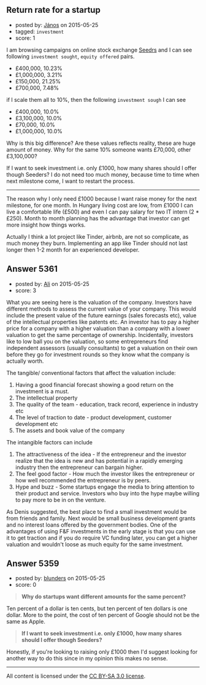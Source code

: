 ## Return rate for a startup

- posted by: [János](https://stackexchange.com/users/85903/j-nos) on 2015-05-25
- tagged: `investment`
- score: 1

I am browsing campaigns on online stock exchange [Seedrs][1] and I can see following `investment sought`, `equity offered` pairs.

 - £400,000,    10.23%
 - £1,000,000,   3.21%
 - £150,000,    21.25%
 - £700,000,     7.48%

if I scale them all to 10%, then the following `investment sough` I can see

 - £400,000,     10.0%
 - £3,100,000,   10.0%
 - £70,000,      10.0%
 - £1,000,000,   10.0%

Why is this big difference? Are these values reflects reality, these are huge amount of money. Why for the same 10% someone wants £70,000, other £3,100,000? 

If I want to seek investment i.e. only £1000, how many shares should I offer though Seeders? I do not need too much money, because time to time when next milestone come, I want to restart the process.

  [1]: https://www.seedrs.com

----------

The reason why I only need £1000 because I want raise money for the next milestone, for one month. In Hungary living cost are low, from £1000 I can live a comfortable life (£500) and even I can pay salary for two IT intern (2 * £250). Month to month planning has the advantage that investor can get more insight how things works.

Actually I think a lot project like Tinder, airbnb, are not so complicate, as much money they burn. Implementing an app like Tinder should not last longer then 1-2 month for an experienced developer.


## Answer 5361

- posted by: [Ali](https://stackexchange.com/users/2815644/ali) on 2015-05-25
- score: 3

What you are seeing  here is the valuation of the company. Investors have different methods to assess the current value of your company. This would include the present value of the future earnings (sales forecasts etc), value of the intellectual properties like patents etc. An investor has to pay a higher price for a company with a higher valuation than a company with a lower valuation to get the same percentage of ownership. Incidentally, investors like to low ball you on the valuation, so some entrepreneurs find independent assessors (usually consultants) to get a valuation on their own before they go for investment rounds so they know what the company is actually worth. 

The tangible/ conventional factors that affect the valuation include:

1. Having a good financial forecast showing a good return on the investment is a must. 
2. The intellectual property
3. The quality of the team - education, track record, experience in industry etc
4. The level of traction to date - product development, customer development etc
5. The assets and book value of the company

The intangible factors can include

1. The attractiveness of the idea - If the entrepreneur and the investor realize that the idea is new and has potential in a rapidly emerging industry then the entrepreneur can bargain higher. 
2. The feel good factor  - How much the investor likes the entrepreneur or how well recommended the entrepreneur is by peers.  
3. Hype and buzz - Some startups engage the media to bring attention to their product and service. Investors who buy into the hype maybe willing to pay more to be in on the venture.


As Denis suggested, the best place to find a small investment would be from friends and family. Next would be small business development grants and no interest loans offered by the government bodies. One of the advantages of using F&F investments in the early stage is that you can use it to get traction and if you do require VC funding later, you can get a higher valuation and wouldn't loose as much equity for the same investment.


## Answer 5359

- posted by: [blunders](https://stackexchange.com/users/216182/blunders) on 2015-05-25
- score: 0

> **Why do startups want different amounts for the same percent?**

Ten percent of a dollar is ten cents, but ten percent of ten dollars is one dollar. More to the point, the cost of ten percent of Google should not be the same as Apple. 

> **If I want to seek investment i.e. only £1000, how many shares should I
> offer though Seeders?**

Honestly, if you're looking to raising only £1000 then I'd suggest looking for another way to do this since in my opinion this makes no sense.



---

All content is licensed under the [CC BY-SA 3.0 license](https://creativecommons.org/licenses/by-sa/3.0/).
